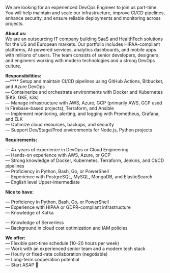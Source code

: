 We are looking for an experienced DevOps Engineer to join us part-time. You
will help maintain and scale our infrastructure, improve CI/CD pipelines,
enhance security, and ensure reliable deployments and monitoring across
projects.

**About us:**  
We are an outsourcing IT company building SaaS and HealthTech solutions for
the US and European markets. Our portfolio includes HIPAA-compliant platforms,
AI-powered services, analytics dashboards, and mobile apps with millions of
users. The team consists of senior developers, designers, and engineers
working with modern technologies and a strong DevOps culture.

**Responsibilities:**  
—**** Setup and maintain CI/CD pipelines using GitHub Actions, Bitbucket, and
Azure DevOps  
— Containerize and orchestrate environments with Docker and Kubernetes (EKS,
GKE, k3s)  
— Manage infrastructure with AWS, Azure, GCP (primarily AWS, GCP used in
Firebase-based projects), Terraform, and Ansible  
— Implement monitoring, alerting, and logging with Prometheus, Grafana, and
ELK  
— Optimize cloud resources, backups, and security  
— Support Dev/Stage/Prod environments for Node.js, Python projects

**Requirements:**

— 4+ years of experience in DevOps or Cloud Engineering  
— Hands-on experience with AWS, Azure, or GCP  
— Strong knowledge of Docker, Kubernetes, Terraform, Jenkins, and CI/CD
pipelines  
— Proficiency in Python, Bash, Go, or PowerShell  
— Experience with PostgreSQL, MySQL, MongoDB, and ElasticSearch  
— English level Upper-Intermediate

**Nice to have:**  

— Proficiency in Python, Bash, Go, or PowerShell  
— Experience with HIPAA or GDPR-compliant infrastructure  
— Knowledge of Kafka

— Knowledge of Serverless  
— Background in cloud cost optimization and IAM policies

**We offer:**  
— Flexible part-time schedule (10–20 hours per week)  
— Work with an experienced senior team and a modern tech stack  
— Hourly or fixed-rate collaboration (negotiable)  
— Long-term cooperation potential  
— Start ASAP 🚀
